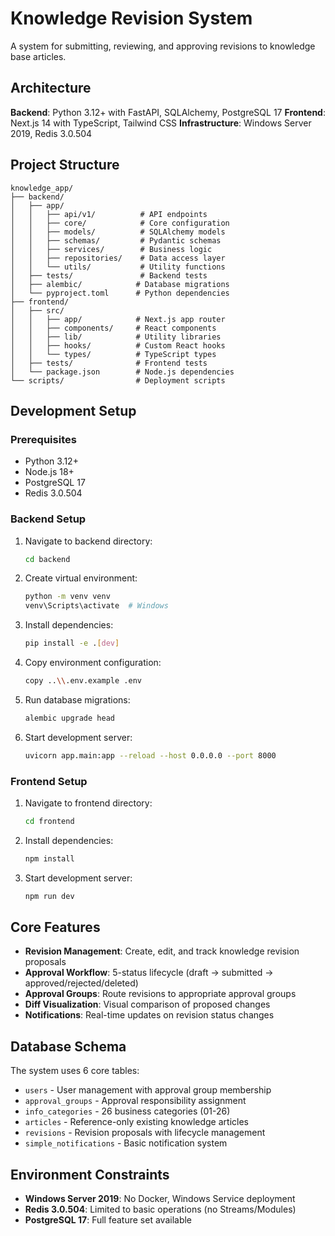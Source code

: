 # Knowledge Revision System

A system for submitting, reviewing, and approving revisions to knowledge base articles.

## Architecture

**Backend**: Python 3.12+ with FastAPI, SQLAlchemy, PostgreSQL 17
**Frontend**: Next.js 14 with TypeScript, Tailwind CSS
**Infrastructure**: Windows Server 2019, Redis 3.0.504

## Project Structure

```
knowledge_app/
├── backend/
│   ├── app/
│   │   ├── api/v1/          # API endpoints
│   │   ├── core/            # Core configuration
│   │   ├── models/          # SQLAlchemy models
│   │   ├── schemas/         # Pydantic schemas
│   │   ├── services/        # Business logic
│   │   ├── repositories/    # Data access layer
│   │   └── utils/           # Utility functions
│   ├── tests/               # Backend tests
│   ├── alembic/            # Database migrations
│   └── pyproject.toml      # Python dependencies
├── frontend/
│   ├── src/
│   │   ├── app/            # Next.js app router
│   │   ├── components/     # React components
│   │   ├── lib/            # Utility libraries
│   │   ├── hooks/          # Custom React hooks
│   │   └── types/          # TypeScript types
│   ├── tests/              # Frontend tests
│   └── package.json        # Node.js dependencies
└── scripts/                # Deployment scripts
```

## Development Setup

### Prerequisites

- Python 3.12+
- Node.js 18+
- PostgreSQL 17
- Redis 3.0.504

### Backend Setup

1. Navigate to backend directory:
   ```bash
   cd backend
   ```

2. Create virtual environment:
   ```bash
   python -m venv venv
   venv\Scripts\activate  # Windows
   ```

3. Install dependencies:
   ```bash
   pip install -e .[dev]
   ```

4. Copy environment configuration:
   ```bash
   copy ..\\.env.example .env
   ```

5. Run database migrations:
   ```bash
   alembic upgrade head
   ```

6. Start development server:
   ```bash
   uvicorn app.main:app --reload --host 0.0.0.0 --port 8000
   ```

### Frontend Setup

1. Navigate to frontend directory:
   ```bash
   cd frontend
   ```

2. Install dependencies:
   ```bash
   npm install
   ```

3. Start development server:
   ```bash
   npm run dev
   ```

## Core Features

- **Revision Management**: Create, edit, and track knowledge revision proposals
- **Approval Workflow**: 5-status lifecycle (draft → submitted → approved/rejected/deleted)
- **Approval Groups**: Route revisions to appropriate approval groups
- **Diff Visualization**: Visual comparison of proposed changes
- **Notifications**: Real-time updates on revision status changes

## Database Schema

The system uses 6 core tables:
- `users` - User management with approval group membership
- `approval_groups` - Approval responsibility assignment
- `info_categories` - 26 business categories (01-26)
- `articles` - Reference-only existing knowledge articles
- `revisions` - Revision proposals with lifecycle management
- `simple_notifications` - Basic notification system

## Environment Constraints

- **Windows Server 2019**: No Docker, Windows Service deployment
- **Redis 3.0.504**: Limited to basic operations (no Streams/Modules)
- **PostgreSQL 17**: Full feature set available